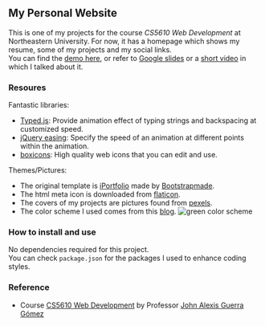 ## My Personal Website

This is one of my projects for the course _CS5610 Web Development_ at Northeastern University. For now, it has a homepage which shows my resume, some of my projects and my social links.  
You can find the [demo here](https://yeqinghuang.github.io/), or refer to [Google slides](https://docs.google.com/presentation/d/1pbm0dqsHG0e5QT8eDDRXc9jfq1uYHwS87IEvrANNRm0/edit?usp=sharing) or a [short video](https://youtu.be/z0Wn00DBhUs) in which I talked about it.

### Resoures

Fantastic libraries:

-   [Typed.js](https://github.com/mattboldt/typed.js/): Provide animation effect of typing strings and backspacing at customized speed.
-   [jQuery easing](https://jqueryui.com/easing/): Specify the speed of an animation at different points within the animation.
-   [boxicons](https://boxicons.com/): High quality web icons that you can edit and use.

Themes/Pictures:

-   The original template is [iPortfolio](https://bootstrapmade.com/demo/iPortfolio/) made by [Bootstrapmade](https://bootstrapmade.com/).
-   The html meta icon is downloaded from [flaticon](https://www.flaticon.com/).
-   The covers of my projects are pictures found from [pexels](https://www.pexels.com/).
-   The color scheme I used comes from this [blog](https://visme.co/blog/website-color-schemes/).
    ![green color scheme](https://visme.co/blog/wp-content/uploads/2016/09/website27.jpg)

### How to install and use

No dependencies required for this project.  
You can check `package.json` for the packages I used to enhance coding styles.

### Reference

-   Course [CS5610 Web Development](https://johnguerra.co/classes/webDevelopment_fall_2020/) by Professor [John Alexis Guerra Gómez](https://johnguerra.co/)
